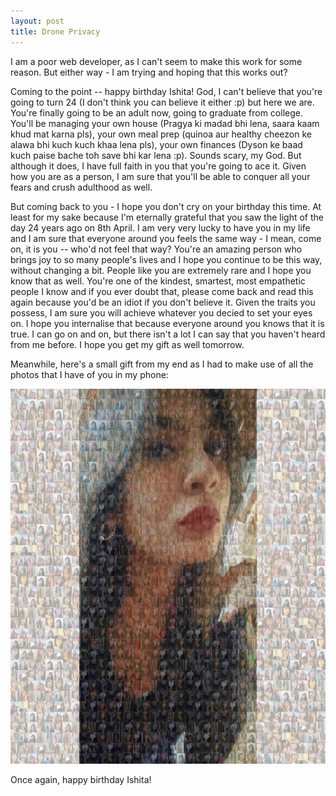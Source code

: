 ```yaml
---
layout: post
title: Drone Privacy
---
```


I am a poor web developer, as I can't seem to make this work for some reason. But either way - I am trying and hoping that this works out?

Coming to the point -- happy birthday Ishita! God, I can't believe that you're going to turn 24 (I don't think you can believe it either :p) but here we are. You're finally going to be an adult now, going to graduate from college. You'll be managing your own house (Pragya ki madad bhi lena, saara kaam khud mat karna pls), your own meal prep (quinoa aur healthy cheezon ke alawa bhi kuch kuch khaa lena pls), your own finances (Dyson ke baad kuch paise bache toh save bhi kar lena :p). Sounds scary, my God. But although it does, I have full faith in you that you're going to ace it. Given how you are as a person, I am sure that you'll be able to conquer all your fears and crush adulthood as well.

But coming back to you - I hope you don't cry on your birthday this time. At least for my sake because I'm eternally grateful that you saw the light of the day 24 years ago on 8th April. I am very very lucky to have you in my life and I am sure that everyone around you feels the same way - I mean, come on, it is you -- who'd not feel that way? You're an amazing person who brings joy to so many people's lives and I hope you continue to be this way, without changing a bit. People like you are extremely rare and I hope you know that as well. You're one of the kindest, smartest, most empathetic people I know and if you ever doubt that, please come back and read this again because you'd be an idiot if you don't believe it. Given the traits you possess, I am sure you will achieve whatever you decied to set your eyes on. I hope you internalise that because everyone around you knows that it is true. I can go on and on, but there isn't a lot I can say that you haven't heard from me before. I hope you get my gift as well tomorrow.

Meanwhile, here's a small gift from my end as I had to make use of all the photos that I have of you in my phone:

<div style="text-align: center;">
  <img src="/images/Ishi.jpg" width="575" height="600" />
</div>


Once again, happy birthday Ishita!
